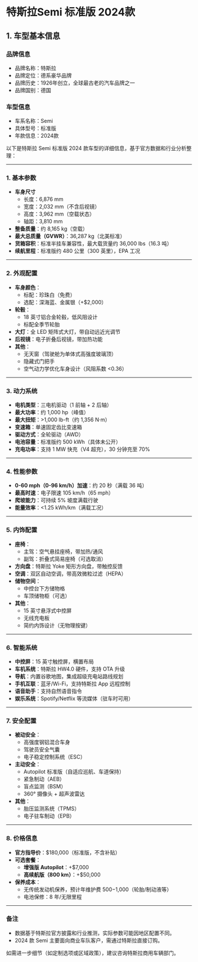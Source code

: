 
# 特斯拉Semi 标准版 2024款
## 1. 车型基本信息
### 品牌信息
- 品牌名称：特斯拉
- 品牌定位：德系豪华品牌
- 品牌历史：1926年创立，全球最古老的汽车品牌之一
- 品牌国别：德国

### 车型信息
- 车系名称：Semi
- 具体型号：标准版
- 年款信息：2024款

以下是特斯拉 Semi 标准版 2024 款车型的详细信息，基于官方数据和行业分析整理：

---

### **1. 基本参数**
- **车身尺寸**  
  - 长度：6,876 mm  
  - 宽度：2,032 mm（不含后视镜）  
  - 高度：3,962 mm（空载状态）  
  - 轴距：3,810 mm  
- **整备质量**：约 8,165 kg（空载）  
- **最大总质量（GVWR）**：36,287 kg（北美标准）  
- **货箱容积**：标准半挂车兼容性，最大载货量约 36,000 lbs（16.3 吨）  
- **续航里程**：标准版约 480 公里（300 英里），EPA 工况  

---

### **2. 外观配置**
- **车身颜色**：  
  - 标配：珍珠白（免费）  
  - 选配：深海蓝、金属银（+$2,000）  
- **轮毂**：  
  - 18 英寸铝合金轮毂，低风阻设计  
  - 标配全季节轮胎  
- **大灯**：全 LED 矩阵式大灯，带自动远近光调节  
- **后视镜**：电子折叠后视镜，带加热功能  
- **其他**：  
  - 无天窗（驾驶舱为单体式高强度玻璃顶）  
  - 隐藏式门把手  
  - 空气动力学优化车身设计（风阻系数 <0.36）  

---

### **3. 动力系统**
- **电机类型**：三电机驱动（1 前轴 + 2 后轴）  
- **最大功率**：约 1,000 hp（峰值）  
- **最大扭矩**：>1,000 lb-ft（约 1,356 N·m）  
- **变速箱**：单速固定齿比变速箱  
- **驱动方式**：全轮驱动（AWD）  
- **电池容量**：标准版约 500 kWh（具体未公开）  
- **充电功率**：支持 1 MW 快充（V4 超充），30 分钟充至 70%  

---

### **4. 性能参数**
- **0-60 mph（0-96 km/h）加速**：约 20 秒（满载 36 吨）  
- **最高时速**：电子限速 105 km/h（65 mph）  
- **爬坡能力**：可持续 5% 坡度满载行驶  
- **能量效率**：<1.25 kWh/km（满载工况）  

---

### **5. 内饰配置**
- **座椅**：  
  - 主驾：空气悬挂座椅，带加热/通风  
  - 副驾：折叠式简易座椅（可选取消）  
- **方向盘**：特斯拉 Yoke 矩形方向盘，带触控反馈  
- **空调**：双区自动空调，带高效微粒过滤（HEPA）  
- **储物空间**：  
  - 中控台下方储物格  
  - 车顶储物柜（可选）  
- **其他**：  
  - 15 英寸悬浮式中控屏  
  - 无线充电板  
  - 简约内饰设计（无物理按键）  

---

### **6. 智能系统**
- **中控屏**：15 英寸触控屏，横置布局  
- **车机系统**：特斯拉 HW4.0 硬件，支持 OTA 升级  
- **导航**：内置谷歌地图，集成超级充电站路线规划  
- **手机互联**：蓝牙/Wi-Fi，支持特斯拉 App 远程控制  
- **语音助手**：支持自然语音指令  
- **娱乐系统**：Spotify/Netflix 等流媒体（驻车时可用）  

---

### **7. 安全配置**
- **被动安全**：  
  - 高强度钢铝混合车身  
  - 驾驶员安全气囊  
  - 电子稳定控制系统（ESC）  
- **主动安全**：  
  - Autopilot 标准版（自适应巡航、车道保持）  
  - 紧急制动（AEB）  
  - 盲点监测（BSM）  
  - 360° 摄像头 + 超声波雷达  
- **其他**：  
  - 胎压监测系统（TPMS）  
  - 电子驻车制动（EPB）  

---

### **8. 价格信息**
- **官方指导价**：$180,000（标准版，不含补贴）  
- **可选套餐**：  
  - **增强版 Autopilot**：+$7,000  
  - **高续航版（800 km）**：+$50,000  
- **保养成本**：  
  - 无传统发动机保养，预计年维护费 $500-$1,000（轮胎/制动液等）  
  - 电池保修：8 年/无限里程  

---

### **备注**  
- 数据基于特斯拉官方披露和行业推测，实际参数可能因地区配置不同。  
- 2024 款 Semi 主要面向商业车队客户，需通过特斯拉直接订购。  

如需进一步细节（如定制选项或区域政策），建议咨询特斯拉商用车辆部门。

